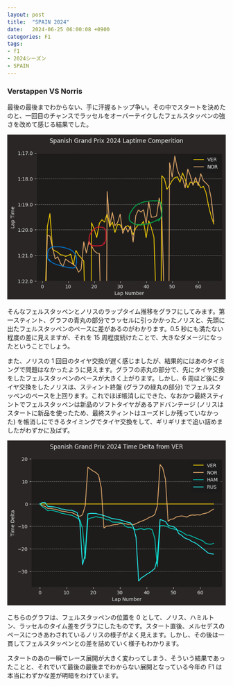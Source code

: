 ```yaml
---
layout: post
title:  "SPAIN 2024"
date:   2024-06-25 06:00:08 +0900
categories: F1
tags:
- f1
- 2024シーズン
- SPAIN
---
```

### Verstappen VS Norris
最後の最後までわからない、手に汗握るトップ争い。その中でスタートを決めたのと、一回目のチャンスでラッセルをオーバーテイクしたフェルスタッペンの強さを改めて感じる結果でした。

![chart][img1]

そんなフェルスタッペンとノリスのラップタイム推移をグラフにしてみます。第一スティント、グラフの青丸の部分でラッセルに引っかかったノリスと、先頭に出たフェルスタッペンのペースに差があるのがわかります。0.5 秒にも満たない程度の差に見えますが、それを 15 周程度続けたことで、大きなダメージになったということでしょう。

また、ノリスの 1 回目のタイヤ交換が遅く感じましたが、結果的にはあのタイミングで問題はなかったように見えます。グラフの赤丸の部分で、先にタイヤ交換をしたフェルスタッペンのペースが大きく上がります。しかし、6 周ほど後にタイヤ交換をしたノリスは、スティント終盤 (グラフの緑丸の部分) でフェルスタッペンのペースを上回ります。これでほぼ帳消しにできた、なおかつ最終スティントでフェルスタッペンは新品のソフトタイヤがあるアドバンテージ (ノリスはスタートに新品を使ったため、最終スティントはユーズドしか残っていなかった) を帳消しにできるタイミングでタイヤ交換をして、ギリギリまで追い詰めましたがわずかに及ばず。


![chart][img2]

こちらのグラフは、フェルスタッペンの位置を 0 として、ノリス、ハミルトン、ラッセルのタイム差をグラフにしたものです。スタート直後、メルセデスのペースにつきあわされているノリスの様子がよく見えます。しかし、その後は一貫してフェルスタッペンとの差を詰めていく様子もわかります。

スタートのあの一瞬でレース展開が大きく変わってしまう、そういう結果であったことと、それでいて最後の最後までわからない展開となっている今年の F1 は本当にわずかな差が明暗をわけています。



[img1]:/assets/images/2024/06/ss-20240625-01.png
[img2]:/assets/images/2024/06/ss-20240625-02.png
